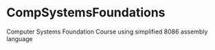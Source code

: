 CompSystemsFoundations
======================

Computer Systems Foundation Course using simplified 8086 assembly language
